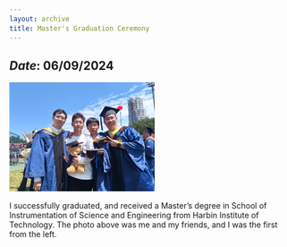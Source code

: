 ```yaml
---
layout: archive
title: Master's Graduation Ceremony
---
```


## *Date*: 06/09/2024

<img src="/news/imgs/MA_gra.png" width=260px>

I successfully graduated, and received a Master’s degree in School of Instrumentation of Science and Engineering from Harbin Institute of Technology. The photo above was me and my friends, and I was the first from the left.
